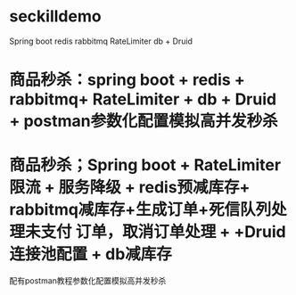 # seckilldemo
Spring boot redis rabbitmq RateLimiter db + Druid
# 商品秒杀：spring boot + redis + rabbitmq+ RateLimiter + db + Druid + postman参数化配置模拟高并发秒杀
# 商品秒杀；Spring boot + RateLimiter限流 + 服务降级 + redis预减库存+ rabbitmq减库存+生成订单+死信队列处理未支付 订单，取消订单处理 + +Druid 连接池配置 + db减库存
配有postman教程参数化配置模拟高并发秒杀
